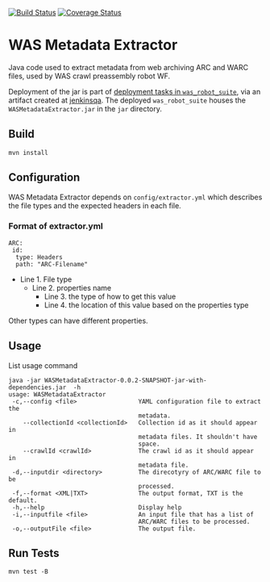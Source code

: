 
[![Build Status](https://travis-ci.org/sul-dlss/WASMetadataExtractor.svg?branch=master)](https://travis-ci.org/sul-dlss/WASMetadataExtractor)
[![Coverage Status](https://coveralls.io/repos/github/sul-dlss/WASMetadataExtractor/badge.svg?branch=master)](https://coveralls.io/github/sul-dlss/WASMetadataExtractor?branch=master)

# WAS Metadata Extractor

Java code used to extract metadata from web archiving ARC and WARC files, used by WAS crawl preassembly robot WF.

Deployment of the jar is part of [deployment tasks in `was_robot_suite`](https://github.com/sul-dlss/was_robot_suite/blob/master/config/deploy.rb#L40-L45), via an artifact created at [jenkinsqa](https://jenkinsqa.stanford.edu/job/WAS%20Metadata%20Extractor/). The deployed `was_robot_suite` houses the `WASMetadataExtractor.jar` in the `jar` directory.

## Build
```
mvn install
```

## Configuration
WAS Metadata Extractor depends on `config/extractor.yml` which describes the file types and the expected headers in each file.

### Format of extractor.yml
```
ARC:
 id:
  type: Headers
  path: "ARC-Filename"
```
- Line 1. File type
  - Line 2. properties name
    - Line 3. the type of how to get this value
    - Line 4. the location of this value based on the properties type

Other types can have different properties.

## Usage

List usage command
```
java -jar WASMetadataExtractor-0.0.2-SNAPSHOT-jar-with-dependencies.jar  -h
usage: WASMetadataExtractor
 -c,--config <file>                 YAML configuration file to extract the
                                    metadata.
    --collectionId <collectionId>   Collection id as it should appear in
                                    metadata files. It shouldn't have
                                    space.
    --crawlId <crawlId>             The crawl id as it should appear in
                                    metadata file.
 -d,--inputdir <directory>          The direcotyry of ARC/WARC file to be
                                    processed.
 -f,--format <XML|TXT>              The output format, TXT is the default.
 -h,--help                          Display help
 -i,--inputfile <file>              An input file that has a list of
                                    ARC/WARC files to be processed.
 -o,--outputFile <file>             The output file.
```

## Run Tests
```
mvn test -B
```
